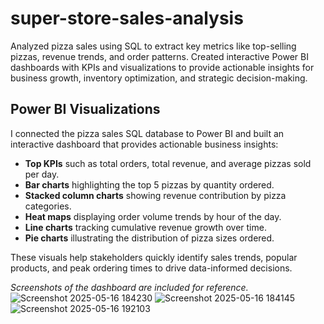 
# super-store-sales-analysis
Analyzed pizza sales using SQL to extract key metrics like top-selling pizzas, revenue trends, and order patterns. Created interactive Power BI dashboards with KPIs and visualizations to provide actionable insights for business growth, inventory optimization, and strategic decision-making.
## Power BI Visualizations

I connected the pizza sales SQL database to Power BI and built an interactive dashboard that provides actionable business insights:

- **Top KPIs** such as total orders, total revenue, and average pizzas sold per day.
- **Bar charts** highlighting the top 5 pizzas by quantity ordered.
- **Stacked column charts** showing revenue contribution by pizza categories.
- **Heat maps** displaying order volume trends by hour of the day.
- **Line charts** tracking cumulative revenue growth over time.
- **Pie charts** illustrating the distribution of pizza sizes ordered.

These visuals help stakeholders quickly identify sales trends, popular products, and peak ordering times to drive data-informed decisions.

_Screenshots of the dashboard are included for reference._![Screenshot 2025-05-16 184230](https://github.com/user-attachments/assets/d8943b5c-2c43-48a6-8140-5f73a4c4d7ed)
![Screenshot 2025-05-16 184145](https://github.com/user-attachments/assets/08c10447-a0f2-40b7-ba51-d2a23e70def4)
![Screenshot 2025-05-16 192103](https://github.com/user-attachments/assets/2680826f-6d30-428b-9e22-b026f8aa9a52)


